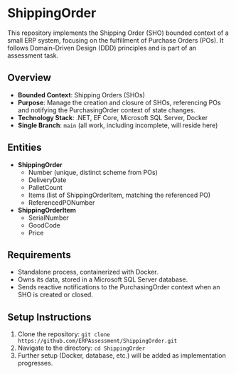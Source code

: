 # ShippingOrder

This repository implements the Shipping Order (SHO) bounded context of a small ERP system, focusing on the fulfillment of Purchase Orders (POs). It follows Domain-Driven Design (DDD) principles and is part of an assessment task.

## Overview
- **Bounded Context**: Shipping Orders (SHOs)  
- **Purpose**: Manage the creation and closure of SHOs, referencing POs and notifying the PurchasingOrder context of state changes.  
- **Technology Stack**: .NET, EF Core, Microsoft SQL Server, Docker  
- **Single Branch**: `main` (all work, including incomplete, will reside here)  

## Entities
- **ShippingOrder**  
  - Number (unique, distinct scheme from POs)  
  - DeliveryDate  
  - PalletCount  
  - Items (list of ShippingOrderItem, matching the referenced PO)  
  - ReferencedPONumber  
- **ShippingOrderItem**  
  - SerialNumber  
  - GoodCode  
  - Price  

## Requirements
- Standalone process, containerized with Docker.  
- Owns its data, stored in a Microsoft SQL Server database.  
- Sends reactive notifications to the PurchasingOrder context when an SHO is created or closed.  

## Setup Instructions
1. Clone the repository: `git clone https://github.com/ERPAssessment/ShippingOrder.git`  
2. Navigate to the directory: `cd ShippingOrder`  
3. Further setup (Docker, database, etc.) will be added as implementation progresses.
